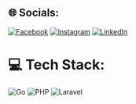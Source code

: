 ## 🌐 Socials:
[![Facebook](https://img.shields.io/badge/Facebook-%231877F2.svg?logo=Facebook&logoColor=white)](https://www.facebook.com/profile.php?id=61570099032893)
[![Instagram](https://img.shields.io/badge/Instagram-%23E4405F.svg?logo=Instagram&logoColor=white)](https://instagram.com/nullablenone)
[![LinkedIn](https://img.shields.io/badge/LinkedIn-%230077B5.svg?logo=linkedin&logoColor=white)](https://www.linkedin.com/in/muhamad-yesa/)

# 💻 Tech Stack:
![Go](https://img.shields.io/badge/go-%2300ADD8.svg?style=for-the-badge&logo=go&logoColor=white)
![PHP](https://img.shields.io/badge/php-%23777BB4.svg?style=for-the-badge&logo=php&logoColor=white)
![Laravel](https://img.shields.io/badge/laravel-%23FF2D20.svg?style=for-the-badge&logo=laravel&logoColor=white)

